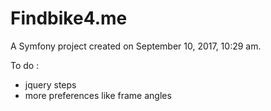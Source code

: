 Findbike4.me
=======

A Symfony project created on September 10, 2017, 10:29 am.

To do :
- jquery steps
- more preferences like frame angles
